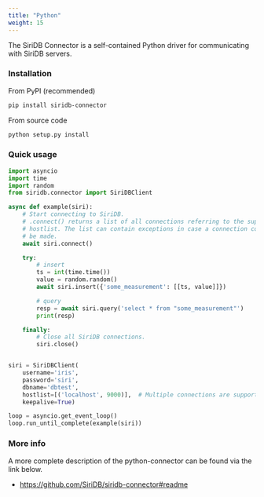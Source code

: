 ```yaml
---
title: "Python"
weight: 15
---
```



The SiriDB Connector is a self-contained Python driver for communicating with SiriDB servers.

### Installation

From PyPI (recommended)

```bash
pip install siridb-connector
```

From source code

```bash
python setup.py install
```

### Quick usage

```python
import asyncio
import time
import random
from siridb.connector import SiriDBClient

async def example(siri):
    # Start connecting to SiriDB.
    # .connect() returns a list of all connections referring to the supplied
    # hostlist. The list can contain exceptions in case a connection could not
    # be made.
    await siri.connect()

    try:
        # insert
        ts = int(time.time())
        value = random.random()
        await siri.insert({'some_measurement': [[ts, value]]})

        # query
        resp = await siri.query('select * from "some_measurement"')
        print(resp)

    finally:
        # Close all SiriDB connections.
        siri.close()


siri = SiriDBClient(
    username='iris',
    password='siri',
    dbname='dbtest',
    hostlist=[('localhost', 9000)],  # Multiple connections are supported
    keepalive=True)

loop = asyncio.get_event_loop()
loop.run_until_complete(example(siri))
```

### More info

A more complete description of the python-connector can be found via the link below.

- https://github.com/SiriDB/siridb-connector#readme

